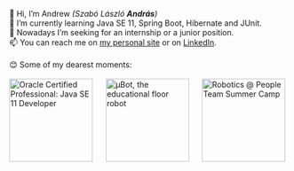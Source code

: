 👋 Hi, I’m Andrew *(Szabó László **András**)*  
🌱 I’m currently learning Java SE 11, Spring Boot, Hibernate and JUnit.  
👀 Nowadays I’m seeking for an internship or a junior position.    
📫 You can reach me on [my personal site](https://zza.hu) or on [LinkedIn](https://www.linkedin.com/in/hu-zza).  
<br>
😊 Some of my dearest moments:  
<br>
<a href="https://www.credly.com/users/hu-zza" target="_blank" title="Oracle Certified Professional: Java SE 11 Developer"><img src="https://hu-zza.github.io/certificates/OCP_Java_SE_11/Oracle_Java_SE_11_Developer.png" alt="Oracle Certified Professional: Java SE 11 Developer" width="150" height="150"></a>&nbsp;&nbsp;&nbsp;&nbsp;&nbsp;
<a href="https://github.com/hu-zza/uBot" target="_blank" title="μBot, the educational floor robot"><img src="https://hu-zza.github.io/images/projects/uBot_loop_v1.06_crop.jpg" alt="μBot, the educational floor robot" width="150" height="150"></a>&nbsp;&nbsp;&nbsp;&nbsp;&nbsp;
<a href="https://www.youtube.com/watch?v=TKfZt3nyfeM" target="_blank" title="Robotics @ People Team Summer Camp"><img src="https://hu-zza.github.io/images/projects/People_Team_2018.png" alt="Robotics @ People Team Summer Camp" width="150" height="150"></a>
